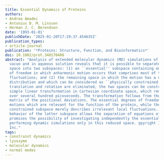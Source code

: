 ```yaml
---
title: Essential Dynamics of Proteins
authors:
- Andrea Amadei
- Antonius B. M. Linssen
- Herman J. C. Berendsen
date: '1993-01-01'
publishDate: '2025-01-20T17:29:37.454635Z'
publication_types:
- article-journal
publication: '*Proteins: Structure, Function, and Bioinformatics*'
doi: 10.1002/prot.340170408
abstract: "Analysis of extended molecular dynamics (MD) simulations of lysozyme in
  vacuo and in aqueous solution reveals that it is possible to separate the configurational
  space into two subspaces: (1) an ``essential'' subspace containing only a few degrees
  of freedom in which anharmonic motion occurs that comprises most of the positional
  fluctuations; and (2) the remaining space in which the motion has a narrow Gaussian
  distribution and which can be considered as ``physically constrained.'' If overall
  translation and rotation are eliminated, the two spaces can be constructed by a
  simple linear transformation in Cartesian coordinate space, which remains valid
  over several hundred picoseconds. The transformation follows from the covariance
  matrix of the positional deviations. The essential degrees of freedom seem to describe
  motions which are relevant for the function of the protein, while the physically
  constrained subspace merely describes irrelevant local fluctuations. The near-constraint
  behavior of the latter subspace allows the separation of equations of motion and
  promises the possibility of investigating independently the essential space and
  performing dynamic simulations only in this reduced space. o̧pyright 1993 Wiley-Liss,
  Inc."
tags:
- constraint dynamics
- lysozyme
- molecular dynamics
- normal modes
---
```

